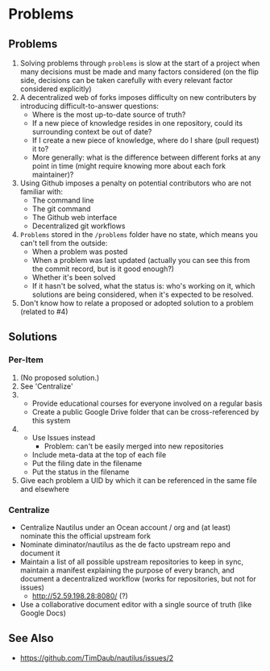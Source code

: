 # Problems

## Problems

1. Solving problems through `problems` is slow at the start of a project when many decisions must be made and many factors considered (on the flip side, decisions can be taken carefully with every relevant factor considered explicitly)
2. A decentralized web of forks imposes difficulty on new contributers by introducing difficult-to-answer questions:
   - Where is the most up-to-date source of truth?
   - If a new piece of knowledge resides in one repository, could its surrounding context be out of date?
   - If I create a new piece of knowledge, where do I share (pull request) it to?
   - More generally: what is the difference between different forks at any point in time (might require knowing more about each fork maintainer)?
3. Using Github imposes a penalty on potential contributors who are not familiar with:
   - The command line
   - The git command
   - The Github web interface
   - Decentralized git workflows
4. `Problems` stored in the `/problems` folder have no state, which means you can't tell from the outside:
   - When a problem was posted
   - When a problem was last updated (actually you can see this from the commit record, but is it good enough?)
   - Whether it's been solved
   - If it hasn't be solved, what the status is: who's working on it, which solutions are being considered, when it's expected to be resolved.
5. Don't know how to relate a proposed or adopted solution to a problem (related to #4)

## Solutions

### Per-Item

1. (No proposed solution.)
2. See 'Centralize'
3.
   - Provide educational courses for everyone involved on a regular basis
   - Create a public Google Drive folder that can be cross-referenced by this system
4.
   - Use Issues instead
     - Problem: can't be easily merged into new repositories
   - Include meta-data at the top of each file
   - Put the filing date in the filename
   - Put the status in the filename
5. Give each problem a UID by which it can be referenced in the same file and elsewhere

### Centralize

- Centralize Nautilus under an Ocean account / org and (at least) nominate this the official upstream fork
- Nominate diminator/nautilus as the de facto upstream repo and document it
- Maintain a list of all possible upstream repositories to keep in sync, maintain a manifest explaining the purpose of every branch, and document a decentralized workflow (works for repositories, but not for issues)
  - http://52.59.198.28:8080/ (?)
- Use a collaborative document editor with a single source of truth (like Google Docs)

## See Also

- https://github.com/TimDaub/nautilus/issues/2
